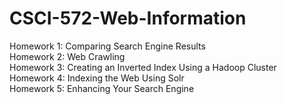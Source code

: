 # CSCI-572-Web-Information
Homework 1: Comparing Search Engine Results <br> 
Homework 2: Web Crawling <br> 
Homework 3: Creating an Inverted Index Using a Hadoop Cluster <br> 
Homework 4: Indexing the Web Using Solr <br> 
Homework 5: Enhancing Your Search Engine 
